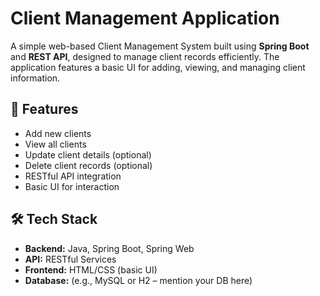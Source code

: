 # Client Management Application

A simple web-based Client Management System built using **Spring Boot** and **REST API**, designed to manage client records efficiently. The application features a basic UI for adding, viewing, and managing client information.

## 🚀 Features

- Add new clients
- View all clients
- Update client details (optional)
- Delete client records (optional)
- RESTful API integration
- Basic UI for interaction

## 🛠️ Tech Stack

- **Backend:** Java, Spring Boot, Spring Web
- **API:** RESTful Services
- **Frontend:** HTML/CSS (basic UI)
- **Database:** (e.g., MySQL or H2 – mention your DB here)
